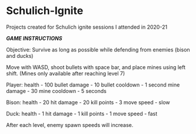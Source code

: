 # Schulich-Ignite
Projects created for Schulich ignite sessions I attended in 2020-21

***GAME INSTRUCTIONS***

Objective: Survive as long as possible while defending from enemies (bison and ducks)

Move with WASD, shoot bullets with space bar, and place mines using left shift.
(Mines only available after reaching level 7)

Player: 
health - 100
bullet damage - 10
bullet cooldown - 1 second
mine damage - 30
mine cooldown - 5 seconds

Bison:
health - 20
hit damage - 20
kill points - 3
move speed - slow

Duck:
health - 1
hit damage - 1
kill points - 1
move speed - fast

After each level, enemy spawn speeds will increase. 
